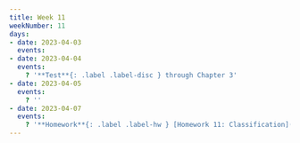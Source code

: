 ```yaml
---
title: Week 11
weekNumber: 11
days:
- date: 2023-04-03
  events:
- date: 2023-04-04
  events:
    ? '**Test**{: .label .label-disc } through Chapter 3'
- date: 2023-04-05
  events:
    ? ''
- date: 2023-04-07
  events:
    ? '**Homework**{: .label .label-hw } [Homework 11: Classification](https://jupyterhub.academic.kube.ohio.edu/hub/user-redirect/git-pull?repo=https%3A%2F%2Fgithub.com%2Fdata-ohio%2FMATH2530_Spring22-23&urlpath=lab%2Ftree%2FMATH2530_Spring22-23%2Fhw%2Fhw11%2Fhw11.ipynb&branch=main)'
---
```

